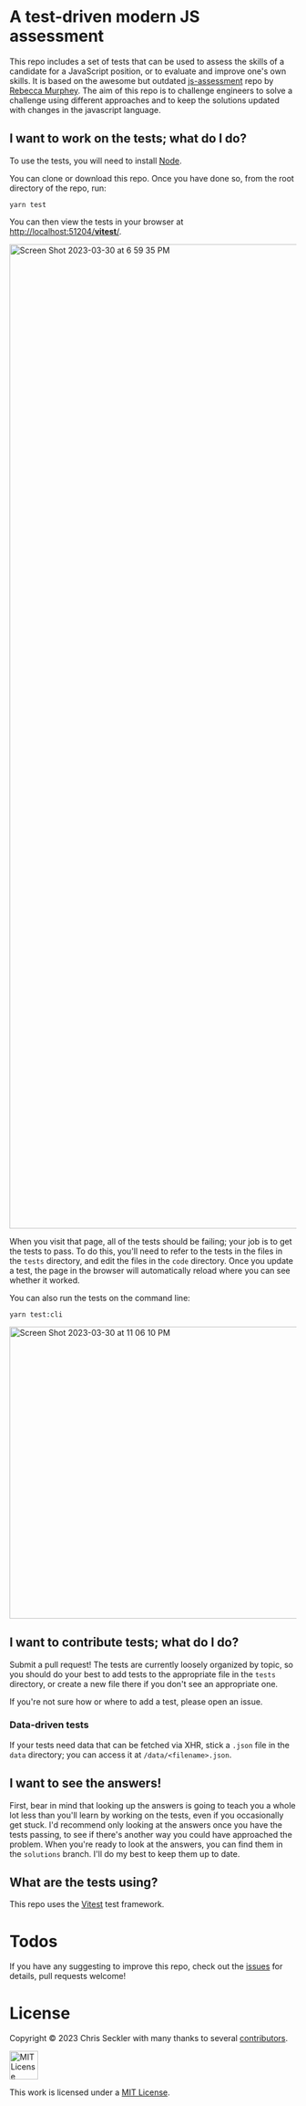# A test-driven modern JS assessment

This repo includes a set of tests that can be used to assess the skills of
a candidate for a JavaScript position, or to evaluate and improve one's own
skills. It is based on the awesome but outdated [js-assessment](https://github.com/rmurphey/js-assessment)
repo by [Rebecca Murphey](https://github.com/rmurphey). 
The aim of this repo is to challenge engineers to solve a challenge using different approaches
and to keep the solutions updated with changes in the javascript language.

## I want to work on the tests; what do I do?

To use the tests, you will need to install [Node](https://nodejs.org/).

You can clone or download this repo. Once you have done so, from the root
directory of the repo, run:

    yarn test

You can then view the tests in your browser at
[http://localhost:51204/__vitest__/](http://localhost:51204/__vitest__/).

<img width="1726" alt="Screen Shot 2023-03-30 at 6 59 35 PM" src="https://user-images.githubusercontent.com/947856/229036305-b8987830-29d8-425b-ab86-4d43db28e25a.png">

When you visit that page, all of the tests should be failing; your job is to
get the tests to pass. To do this, you'll need to refer to the tests in the
files in the `tests` directory, and edit the files in the `code` directory.
Once you update a test, the page in the browser will automatically reload where you can see
whether it worked.

You can also run the tests on the command line:

    yarn test:cli
    
<img width="512" alt="Screen Shot 2023-03-30 at 11 06 10 PM" src="https://user-images.githubusercontent.com/947856/229037368-1a56c78c-0d4c-4e2a-b507-66d5f448e36f.png">

## I want to contribute tests; what do I do?

Submit a pull request! The tests are currently loosely organized by topic, so
you should do your best to add tests to the appropriate file in the `tests` directory, or
create a new file there if you don't see an appropriate one.

If you're not sure how or where to add a test, please open an issue.

### Data-driven tests

If your tests need data that can be fetched via XHR, stick a `.json` file in
the `data` directory; you can access it at `/data/<filename>.json`.

## I want to see the answers!

First, bear in mind that looking up the answers is going to teach you a whole
lot less than you'll learn by working on the tests, even if you occasionally get
stuck. I'd recommend only looking at the answers once you have the tests
passing, to see if there's another way you could have approached the
problem. When you're ready to look at the answers, you can find them in the `solutions`
branch. I'll do my best to keep them up to date.

## What are the tests using?

This repo uses the [Vitest](https://vitest.dev/) test framework.

# Todos

If you have any suggesting to improve this repo, check out the
[issues](https://github.com/zeckdude/javascript-skills-test/issues) for details,
pull requests welcome!

# License

Copyright &copy; 2023 Chris Seckler with many thanks to several
[contributors](https://github.com/zeckdude/javascript-skills-test/graphs/contributors).

<a rel="license" href="https://opensource.org/license/mit/"><img alt="MIT License" style="border-width:0; width: 50px" src="https://images-wixmp-ed30a86b8c4ca887773594c2.wixmp.com/i/7195e121-eded-45cf-9aab-909deebd81b2/d9ur2lg-28410b47-58fd-4a48-9b67-49c0f56c68ce.png" /></a>

This work is licensed under a <a rel="license" href="https://opensource.org/license/mit/">MIT License</a>.
